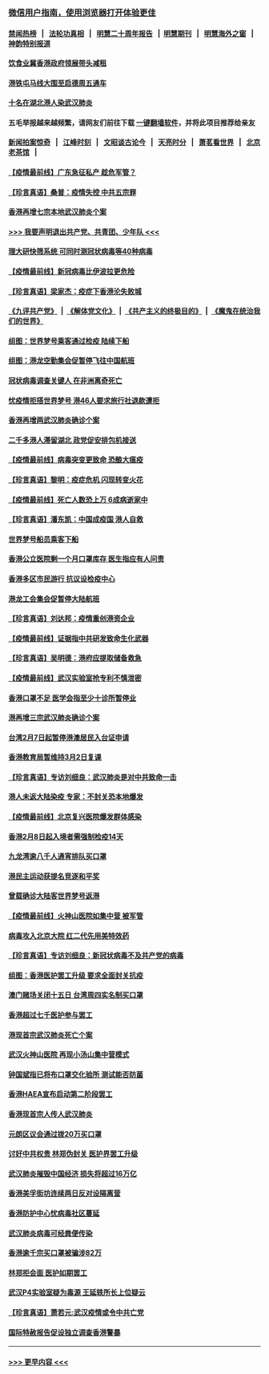 ### [微信用户指南，使用浏览器打开体验更佳](https://github.com/gfw-breaker/banned-news1/blob/master/indexes/wechat-guide.md?t=0)
#### [禁闻热榜](热点新闻.md?t=0)  &nbsp;&nbsp;|&nbsp;&nbsp; [法轮功真相](https://github.com/gfw-breaker/truth/blob/master/README.md?t=0) &nbsp;&nbsp;|&nbsp;&nbsp; [明慧二十周年报告](https://github.com/gfw-breaker/mh-reports/blob/master/README.md?t=0) &nbsp;&nbsp;|&nbsp;&nbsp;[明慧期刊](https://github.com/gfw-breaker/mh-qikan) &nbsp;&nbsp;|&nbsp;&nbsp; [明慧海外之窗](https://github.com/gfw-breaker/mh-news/blob/master/README.md?t=0) &nbsp;&nbsp;|&nbsp;&nbsp; [神韵特别报道](https://github.com/gfw-breaker/mh-news/blob/master/shenyun.md?t=0)
#### [饮食业冀香港政府领展带头减租](../pages/nsc415/n11864876.md?t=02131144) 
#### [港铁屯马线大围至启德周五通车](../pages/nsc415/n11864842.md?t=02131144) 
#### [十名在湖北港人染武汉肺炎](../pages/nsc415/n11864807.md?t=02131144) 
#### 五毛举报越来越频繁，请网友们前往下载 [一键翻墙软件](https://github.com/gfw-breaker/ssr-accounts)，并将此项目推荐给亲友
#### [新闻拍案惊奇](https://github.com/gfw-breaker/banned-news1/blob/master/pages/link4.md) &nbsp;&nbsp;|&nbsp;&nbsp; [江峰时刻](https://github.com/gfw-breaker/banned-news1/blob/master/pages/link4.md) &nbsp;&nbsp;|&nbsp;&nbsp; [文昭谈古论今](https://github.com/gfw-breaker/banned-news1/blob/master/pages/link4.md) &nbsp;&nbsp;|&nbsp;&nbsp; [天亮时分](https://github.com/gfw-breaker/banned-news1/blob/master/pages/link4.md) &nbsp;&nbsp;|&nbsp;&nbsp; [萧茗看世界](https://github.com/gfw-breaker/banned-news1/blob/master/pages/link4.md) &nbsp;&nbsp;|&nbsp;&nbsp; [北京老茶馆](https://github.com/gfw-breaker/banned-news1/blob/master/pages/link4.md) &nbsp;&nbsp;|&nbsp;&nbsp; 
#### [【疫情最前线】广东急征私产 趁危军管？](../pages/nsc415/n11864205.md?t=02131144) 
#### [【珍言真语】桑普：疫情失控 中共五宗罪](../pages/nsc415/n11864157.md?t=02131144) 
#### [香港再增七宗本地武汉肺炎个案](../pages/nsc415/n11862405.md?t=02131144) 
#### [>>> 我要声明退出共产党、共青团、少年队 <<<](https://github.com/begood0513/goodnews/blob/master/quit/letter.md) 
#### [理大研快筛系统 可同时测冠状病毒等40种病毒](../pages/nsc415/n11862376.md?t=02131144) 
#### [【疫情最前线】新冠病毒比伊波拉更危险](../pages/nsc415/n11862199.md?t=02131144) 
#### [【珍言真语】梁家杰：疫症下香港沦失败城](../pages/nsc415/n11861588.md?t=02131144) 
#### [《九评共产党》](https://github.com/begood0513/9ping.md/blob/master/README.md) &nbsp;|&nbsp; [《解体党文化》](../../../../jtdwh.md/blob/master/README.md)  &nbsp;|&nbsp; [《共产主义的终极目的》](../../../../gczydzjmd.md/blob/master/README.md) &nbsp;|&nbsp; [《魔鬼在统治我们的世界》](../../../../mgztzwmdsj.md/blob/master/README.md) 
#### [组图：世界梦号乘客通过检疫 陆续下船](../pages/nsc415/n11858302.md?t=02131144) 
#### [组图：港龙空勤集会促暂停飞往中国航班](../pages/nsc415/n11858190.md?t=02131144) 
#### [冠状病毒调查关键人 在非洲离奇死亡](../pages/nsc415/n11859798.md?t=02131144) 
#### [忧疫情拒搭世界梦号 港46人要求旅行社退款遭拒](../pages/nsc415/n11859849.md?t=02131144) 
#### [香港再增两武汉肺炎确诊个案](../pages/nsc415/n11859833.md?t=02131144) 
#### [二千多港人滞留湖北 政党促安排包机接送](../pages/nsc415/n11859831.md?t=02131144) 
#### [【疫情最前线】病毒突变更致命 恐酿大瘟疫](../pages/nsc415/n11859604.md?t=02131144) 
#### [【珍言真语】黎明：疫症危机 闪现转变火花](../pages/nsc415/n11859199.md?t=02131144) 
#### [【疫情最前线】死亡人数恐上万 6成病逝家中](../pages/nsc415/n11856687.md?t=02131144) 
#### [【珍言真语】潘东凯：中国成疫国 港人自救](../pages/nsc415/n11856962.md?t=02131144) 
#### [世界梦号船员乘客下船](../pages/nsc415/n11856883.md?t=02131144) 
#### [香港公立医院剩一个月口罩库存 医生指应有人问责](../pages/nsc415/n11856875.md?t=02131144) 
#### [香港多区市民游行 抗议设检疫中心](../pages/nsc415/n11856866.md?t=02131144) 
#### [港龙工会集会促暂停大陆航班](../pages/nsc415/n11856840.md?t=02131144) 
#### [【珍言真语】刘达邦：疫情重创港资企业](../pages/nsc415/n11854274.md?t=02131144) 
#### [【疫情最前线】证据指中共研发致命生化武器](../pages/nsc415/n11853087.md?t=02131144) 
#### [【珍言真语】吴明德：港府应提取储备救急](../pages/nsc415/n11852734.md?t=02131144) 
#### [【疫情最前线】武汉实验室抢专利不慎泄密](../pages/nsc415/n11850310.md?t=02131144) 
#### [香港口罩不足 医学会指至少十诊所暂停业](../pages/nsc415/n11850301.md?t=02131144) 
#### [港再增三宗武汉肺炎确诊个案](../pages/nsc415/n11850328.md?t=02131144) 
#### [台湾2月7日起暂停港澳居民入台证申请](../pages/nsc415/n11850304.md?t=02131144) 
#### [香港教育局暂维持3月2日复课](../pages/nsc415/n11850260.md?t=02131144) 
#### [【珍言真语】专访刘细良：武汉肺炎是对中共致命一击](../pages/nsc415/n11849934.md?t=02131144) 
#### [港人未返大陆染疫 专家：不封关恐本地爆发](../pages/nsc415/n11848021.md?t=02131144) 
#### [【疫情最前线】北京复兴医院爆发群体感染](../pages/nsc415/n11847626.md?t=02131144) 
#### [香港2月8日起入境者需强制检疫14天](../pages/nsc415/n11847658.md?t=02131144) 
#### [九龙湾逾八千人通宵排队买口罩](../pages/nsc415/n11847647.md?t=02131144) 
#### [港民主运动获提名竞逐和平奖](../pages/nsc415/n11847633.md?t=02131144) 
#### [曾载确诊大陆客世界梦号返港](../pages/nsc415/n11847608.md?t=02131144) 
#### [【疫情最前线】火神山医院如集中营 被军管](../pages/nsc415/n11847524.md?t=02131144) 
#### [病毒攻入北京大院 红二代先用美特效药](../pages/nsc415/n11847427.md?t=02131144) 
#### [【珍言真语】专访刘细良：新冠状病毒不及共产党的病毒](../pages/nsc415/n11847164.md?t=02131144) 
#### [组图：香港医护罢工升级 要求全面封关抗疫](../pages/nsc415/n11844107.md?t=02131144) 
#### [澳门赌场关闭十五日 台湾周四实名制买口罩](../pages/nsc415/n11845083.md?t=02131144) 
#### [香港超过七千医护参与罢工](../pages/nsc415/n11845051.md?t=02131144) 
#### [港现首宗武汉肺炎死亡个案](../pages/nsc415/n11844998.md?t=02131144) 
#### [武汉火神山医院 再现小汤山集中营模式](../pages/nsc415/n11844763.md?t=02131144) 
#### [钟国斌指已将布口罩交化验所 测试能否防菌](../pages/nsc415/n11842783.md?t=02131144) 
#### [香港HAEA宣布启动第二阶段罢工](../pages/nsc415/n11842723.md?t=02131144) 
#### [香港现首宗人传人武汉肺炎](../pages/nsc415/n11842766.md?t=02131144) 
#### [元朗区议会通过拨20万买口罩](../pages/nsc415/n11842754.md?t=02131144) 
#### [讨好中共权贵 林郑伪封关 医护界罢工升级](../pages/nsc415/n11842359.md?t=02131144) 
#### [武汉肺炎摧毁中国经济 损失将超过16万亿](../pages/nsc415/n11839723.md?t=02131144) 
#### [香港美孚街坊连续两日反对设隔离营](../pages/nsc415/n11839962.md?t=02131144) 
#### [香港防护中心忧病毒社区蔓延](../pages/nsc415/n11839933.md?t=02131144) 
#### [武汉肺炎病毒可经粪便传染](../pages/nsc415/n11839939.md?t=02131144) 
#### [香港逾千宗买口罩被骗涉82万](../pages/nsc415/n11839914.md?t=02131144) 
#### [林郑拒会面 医护如期罢工](../pages/nsc415/n11839892.md?t=02131144) 
#### [武汉P4实验室疑为毒源 王延轶所长上位疑云](../pages/nsc415/n11835543.md?t=02131144) 
#### [【珍言真语】萧若元:武汉疫情或令中共亡党](../pages/nsc415/n11829394.md?t=02131144) 
#### [国际特赦报告促设独立调查香港警暴](../pages/nsc415/n11833845.md?t=02131144) 

----
#### [ >>> 更早内容 <<< ](../indexes/nsc415-earlier.md)
